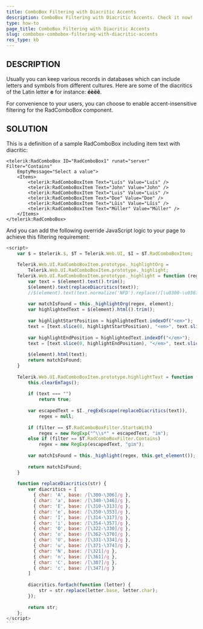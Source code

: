 ```yaml
---
title: ComboBox Filtering with Diacritic Accents
description: ComboBox Filtering with Diacritic Accents. Check it now!
type: how-to
page_title: ComboBox Filtering with Diacritic Accents
slug: combobox-combobox-filtering-with-diacritic-accents
res_type: kb
---
```


## DESCRIPTION  
  
 Usually you can keep various records in databases which can include letters and symbols from different cultures. Here are some of the diacritics of the Latin letter **e** for instance: **éèëê**.  

For convenience to your users, you can choose to enable accent-insensitive filtering for the RadComboBox component.

## SOLUTION
 This is a definition of a sample RadComboBox including item text with diacritic:  

````ASP.NET
<telerik:RadComboBox ID="RadComboBox1" runat="server" Filter="Contains"
    EmptyMessage="Select a value">
    <Items>
        <telerik:RadComboBoxItem Text="Luís" Value="Luís" />
        <telerik:RadComboBoxItem Text="John" Value="John" />
        <telerik:RadComboBoxItem Text="Luis" Value="Luis" />
        <telerik:RadComboBoxItem Text="Doe" Value="Doe" />
        <telerik:RadComboBoxItem Text="Lûis" Value="Lûis" />
        <telerik:RadComboBoxItem Text="Müller" Value="Müller" />
    </Items>
</telerik:RadComboBox>
````

  
 And you can add the following override JavaScript logic to your page to achieve this filtering requirement:  

````Javascript
<script>
    var $ = $telerik.$, $T = Telerik.Web.UI, $I = $T.RadComboBoxItem;
 
    Telerik.Web.UI.RadComboBoxItem.prototype._highlightOrg =
        Telerik.Web.UI.RadComboBoxItem.prototype._highlight;
    Telerik.Web.UI.RadComboBoxItem.prototype._highlight = function (regex, element) {
        var text = $(element).text().trim();
        $(element).text(replaceDiacritics(text));
        //$(element).text(text.normalize('NFD').replace(/[\u0300-\u036f]/g, "")); - not supported in IE
 
        var matchIsFound = this._highlightOrg(regex, element);
        var highlightedText = $(element).html().trim();
 
        var highlightStartPosition = highlightedText.indexOf("<em>");
        text = [text.slice(0, highlightStartPosition), "<em>", text.slice(highlightStartPosition)].join('');
 
        var highlightEndPosition = highlightedText.indexOf("</em>");
        text = [text.slice(0, highlightEndPosition), "</em>", text.slice(highlightEndPosition)].join('');
 
        $(element).html(text);
        return matchIsFound;
    }
 
    Telerik.Web.UI.RadComboBoxItem.prototype.highlightText = function (filter, text) {
        this.clearEmTags();
 
        if (text === "")
            return true;
 
        var escapedText = $I._regExEscape(replaceDiacritics(text)),
            regex = null;
 
        if (filter == $T.RadComboBoxFilter.StartsWith)
            regex = new RegExp("^\\s*" + escapedText, "im");
        else if (filter == $T.RadComboBoxFilter.Contains)
            regex = new RegExp(escapedText, "gim");
 
        var matchIsFound = this._highlight(regex, this.get_element());
 
        return matchIsFound;
    }
 
    function replaceDiacritics(str) {
        var diacritics = [
          { char: 'A', base: /[\300-\306]/g },
          { char: 'a', base: /[\340-\346]/g },
          { char: 'E', base: /[\310-\313]/g },
          { char: 'e', base: /[\350-\353]/g },
          { char: 'I', base: /[\314-\317]/g },
          { char: 'i', base: /[\354-\357]/g },
          { char: 'O', base: /[\322-\330]/g },
          { char: 'o', base: /[\362-\370]/g },
          { char: 'U', base: /[\331-\334]/g },
          { char: 'u', base: /[\371-\374]/g },
          { char: 'N', base: /[\321]/g },
          { char: 'n', base: /[\361]/g },
          { char: 'C', base: /[\307]/g },
          { char: 'c', base: /[\347]/g }
        ]
 
        diacritics.forEach(function (letter) {
            str = str.replace(letter.base, letter.char);
        });
 
        return str;
    };
</script>
```
  


